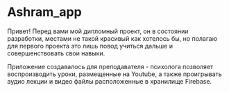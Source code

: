 # Ashram_app
Привет!
Перед вами мой дипломный проект, он в состоянии разработки, местами не такой красивый как хотелось бы, 
но полагаю для первого проекта это лишь повод учиться дальше и совершенствовать свои навыки.

Приложение создавалось для преподавателя - психолога позволяет воспроизводить уроки, размещенные на Youtube,
а также проигрывать аудио лекции и видео файлы расположенные в хранилище Firebase.
